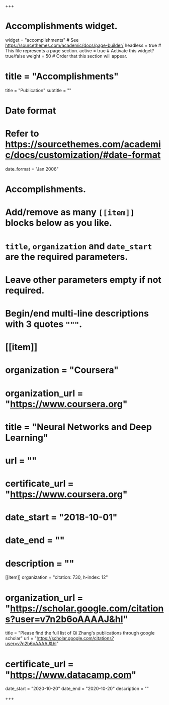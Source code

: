+++
# Accomplishments widget.
widget = "accomplishments"  # See https://sourcethemes.com/academic/docs/page-builder/
headless = true  # This file represents a page section.
active = true  # Activate this widget? true/false
weight = 50  # Order that this section will appear.

# title = "Accomplish&shy;ments"
title = "Publication"
subtitle = ""

# Date format
#   Refer to https://sourcethemes.com/academic/docs/customization/#date-format
date_format = "Jan 2006"

# Accomplishments.
#   Add/remove as many `[[item]]` blocks below as you like.
#   `title`, `organization` and `date_start` are the required parameters.
#   Leave other parameters empty if not required.
#   Begin/end multi-line descriptions with 3 quotes `"""`.

# [[item]]
#  organization = "Coursera"
#  organization_url = "https://www.coursera.org"
#  title = "Neural Networks and Deep Learning"
#  url = ""
#  certificate_url = "https://www.coursera.org"
#  date_start = "2018-10-01"
#  date_end = ""
#  description = ""
  
[[item]]
  organization = "citation: 730,  h-index: 12"
 # organization_url = "https://scholar.google.com/citations?user=v7n2b6oAAAAJ&hl"
  title = "Please find the full list of Qi Zhang's publications through google scholar"
  url = "https://scholar.google.com/citations?user=v7n2b6oAAAAJ&hl"
 # certificate_url = "https://www.datacamp.com"
  date_start = "2020-10-20"
  date_end = "2020-10-20"
  description = ""

+++
